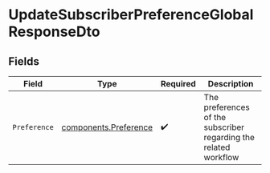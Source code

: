 # UpdateSubscriberPreferenceGlobalResponseDto


## Fields

| Field                                                            | Type                                                             | Required                                                         | Description                                                      |
| ---------------------------------------------------------------- | ---------------------------------------------------------------- | ---------------------------------------------------------------- | ---------------------------------------------------------------- |
| `Preference`                                                     | [components.Preference](../../models/components/preference.md)   | :heavy_check_mark:                                               | The preferences of the subscriber regarding the related workflow |